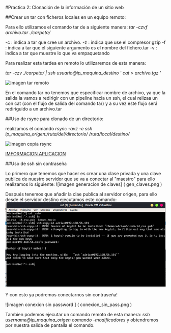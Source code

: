 #Practica 2: Clonación de la información de un sitio web

##Crear un tar con ficheros locales en un equipo remoto:

Para ello utilizamos el comando tar de a siguiente manera:
*tar -czvf archivo.tar ./carpeta/*

-c : indica a tar que cree un archivo.
-z : indica que use el compresor gzip
-f : indica a tar que el siguiente argumento es el nombre del fichero.tar
-v : indica a tar que muestre lo que va empaquetando

Para realizar esta tardea en remoto lo utilizaremos de esta manera:

*tar -czv ./carpeta/ | ssh usuario@ip_maquina_destino '  cat > archivo.tgz '*

![imagen tar remoto](www.google.es)

En el comando tar no tenemos que especificar nombre de archivo, ya que la salida la vamos a redirigir con un pipeline hacia un ssh, el cual relizaa un con cat (con el flujo de salida del comando tar) y a su vez este flujo será rediriguido a un archivo.tar

##Uso de rsync para clonado de un directorio:

realizamos el comando *rsync -avz -e ssh ip_maquina_origen:/ruta/del/directorio/ /ruta/local/destino/*

![imagen copia rsync](www.google.es)

[IMFORMACION APLICACION](https://rsync.samba.org)


##Uso de ssh sin contraseña

Lo primero que tenemos que hacer es crear una clase privada y una clave publica de nuestro servidor que se va a conectar al "maestro" para ello realizamos lo siguiente:
![imagen generacion de claves] ( gen_claves.png )

Después tenemos que añadir la clae publica al servidor origen, para ello desde el servidor destino ejecutamos este comando:
![imagen añadiendo clave publica]( add_clave_publica.png  )

Y con esto ya podremos conectarnos sin contraseña!

![imagen conexion sin password ] ( conexion_sin_pass.png )

Tambien podemos ejecutar un comando remoto de esta manera:
*ssh username@ip_maquina_origen comando -modificadores*
y obtendremos por nuestra salida de pantalla el comando.


